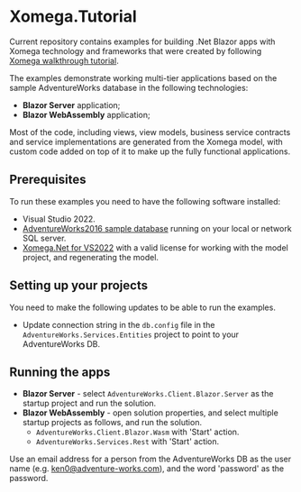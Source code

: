 # Xomega.Tutorial
Current repository contains examples for building .Net Blazor apps with Xomega technology and frameworks that were created by following [Xomega walkthrough tutorial](https://xomega.net/docs/tutorial/get-started).

The examples demonstrate working multi-tier applications based on the sample AdventureWorks database in the following technologies:
- **Blazor Server** application;
- **Blazor WebAssembly** application;

Most of the code, including views, view models, business service contracts and service implementations are generated from the Xomega model, with custom code added on top of it to make up the fully functional applications. 

## Prerequisites
To run these examples you need to have the following software installed:
- Visual Studio 2022.
- [AdventureWorks2016 sample database](https://github.com/Microsoft/sql-server-samples/releases/download/adventureworks/AdventureWorks2016.bak) running on your local or network SQL server.
- [Xomega.Net for VS2022](https://xomega.net/System/Download.aspx) with a valid license for working with the model project, and regenerating the model.

## Setting up your projects
You need to make the following updates to be able to run the examples.
- Update connection string in the `db.config` file in the `AdventureWorks.Services.Entities` project to point to your AdventureWorks DB.

## Running the apps
* **Blazor Server** - select `AdventureWorks.Client.Blazor.Server` as the startup project and run the solution.
* **Blazor WebAssembly** - open solution properties, and select multiple startup projects as follows, and run the solution.
  * `AdventureWorks.Client.Blazor.Wasm` with 'Start' action.
  * `AdventureWorks.Services.Rest` with 'Start' action.

Use an email address for a person from the AdventureWorks DB as the user name (e.g. ken0@adventure-works.com), and the word 'password' as the password.
